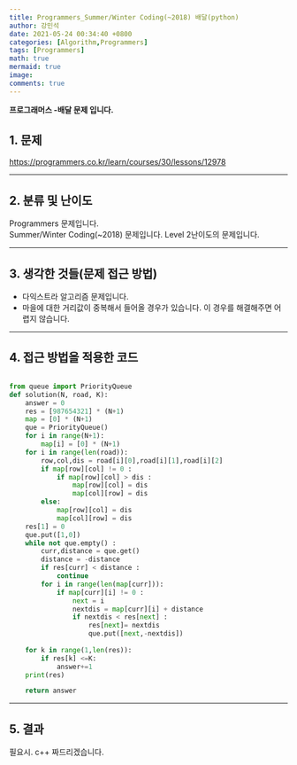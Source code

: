 ```yaml
---
title: Programmers_Summer/Winter Coding(~2018) 배달(python)
author: 강민석
date: 2021-05-24 00:34:40 +0800
categories: [Algorithm,Programmers]
tags: [Programmers]
math: true
mermaid: true
image: 
comments: true
---
```


**프로그래머스 -배달 문제 입니다.**

## 1. 문제
<https://programmers.co.kr/learn/courses/30/lessons/12978>






-----  

## 2. 분류 및 난이도

Programmers 문제입니다.  
Summer/Winter Coding(~2018) 문제입니다.
Level 2난이도의 문제입니다. 


-----  

## 3. 생각한 것들(문제 접근 방법)

- 다익스트라 알고리즘 문제입니다.
- 마을에 대한 거리값이 중복해서 들어올 경우가 있습니다. 이 경우를 해결해주면 어렵지 않습니다.

-----  

## 4. 접근 방법을 적용한 코드


```python

from queue import PriorityQueue
def solution(N, road, K):
    answer = 0
    res = [987654321] * (N+1)
    map = [0] * (N+1)
    que = PriorityQueue()
    for i in range(N+1):
        map[i] = [0] * (N+1)
    for i in range(len(road)):
        row,col,dis = road[i][0],road[i][1],road[i][2]
        if map[row][col] != 0 :
            if map[row][col] > dis :
                map[row][col] = dis
                map[col][row] = dis
        else:
            map[row][col] = dis
            map[col][row] = dis
    res[1] = 0
    que.put([1,0])
    while not que.empty() :
        curr,distance = que.get()
        distance = -distance
        if res[curr] < distance : 
            continue
        for i in range(len(map[curr])):
            if map[curr][i] != 0 :
                next = i
                nextdis = map[curr][i] + distance
                if nextdis < res[next] :
                    res[next]= nextdis
                    que.put([next,-nextdis])
    
    for k in range(1,len(res)):
        if res[k] <=K:
            answer+=1
    print(res)

    return answer
```


-----



## 5. 결과

필요시. c++ 짜드리겠습니다.















 
